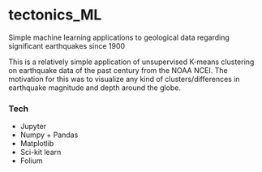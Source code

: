 # tectonics_ML

Simple machine learning applications to geological data regarding significant earthquakes since 1900

This is a relatively simple application of unsupervised K-means clustering on earthquake data of the past century from the NOAA NCEI.
The motivation for this was to visualize any kind of clusters/differences in earthquake magnitude and depth around the globe.

### Tech

- Jupyter
- Numpy + Pandas
- Matplotlib
- Sci-kit learn
- Folium
